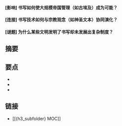 #### [影响] 书写如何使大规模帝国管理（如古埃及）成为可能？


#### [连接] 书写技术如何与宗教观念（如神圣文本）协同演化？


#### [谜题] 为什么某些文明发明了书写却未发展出复杂制度？


## 摘要


## 要点

- 
- 
- 

## 链接

- [[{h3_subfolder} MOC]]
